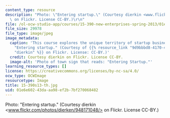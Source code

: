 ```yaml
---
content_type: resource
description: "Photo: \"Entering startup.\" (Courtesy dierkin <www.flickr.com/photos/dierken/948171048/>\
  \ on Flickr. License CC-BY.)\r\n"
file: /ol-ocw-studio-app/courses/15-390-new-enterprises-spring-2013/01e6e60243daaa98ef2b7bf270068482_15-390s13-th.jpg
file_size: 29978
file_type: image/jpeg
image_metadata:
  caption: 'This course explores the unique territory of startup businesses. Photo:
    "Entering startup." (Courtesy of {{% resource_link "9d9bbbd8-4170-4867-82ce-0596e009dab8"
    "dierkin" %}} on Flickr. License: CC-BY.)'
  credit: Courtesy dierkin on Flickr. License CC-BY.
  image-alt: 'Photo of town sign that reads: "Entering Startup."'
learning_resource_types: []
license: https://creativecommons.org/licenses/by-nc-sa/4.0/
ocw_type: OCWImage
resourcetype: Image
title: 15-390s13-th.jpg
uid: 01e6e602-43da-aa98-ef2b-7bf270068482
---
```

Photo: "Entering startup." (Courtesy dierkin <www.flickr.com/photos/dierken/948171048/> on Flickr. License CC-BY.)
